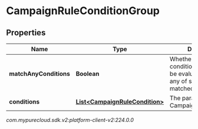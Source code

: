 # CampaignRuleConditionGroup


## Properties

| Name | Type | Description | Notes |
| ------------ | ------------- | ------------- | ------------- |
| **matchAnyConditions** | **Boolean** | Whether or not this condition group should be evaluated as true if any of sub conditions is matched |  |
| **conditions** | [**List&lt;CampaignRuleCondition&gt;**](CampaignRuleCondition) | The parameters for the CampaignRuleCondition. |  |




_com.mypurecloud.sdk.v2:platform-client-v2:224.0.0_
